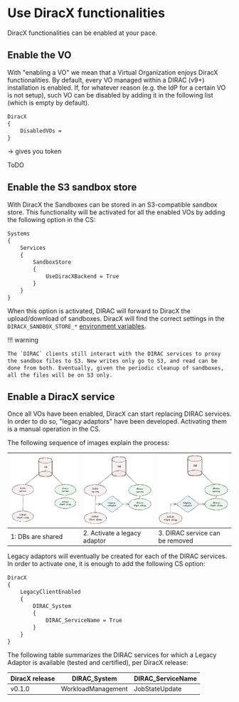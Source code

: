 # Use DiracX functionalities

DiracX functionalities can be enabled at your pace.

## Enable the VO

With "enabling a VO" we mean that a Virtual Organization enjoys DiracX functionalities.
By default, every VO managed within a DIRAC (v9+) installation is enabled.
If, for whatever reason (e.g. the IdP for a certain VO is not setup),
such VO can be disabled by adding it in the following list (which is empty by default).

```
DiracX
{
    DisabledVOs =
}
```

-> gives you token

ToDO

## Enable the S3 sandbox store

With DiracX the Sandboxes can be stored in an S3-compatible sandbox store.
This functionality will be activated for all the enabled VOs by adding the following option in the CS:

```
Systems
{
    Services
    {
        SandboxStore
        {
            UseDiracXBackend = True
        }
    }
}
```

When this option is activated, DIRAC will forward to DiracX the upload/download of sandboxes.
DiracX will find the correct settings in the `DIRACX_SANDBOX_STORE_*` [environment variables](../../reference/env_variables.md).

!!! warning

    The `DIRAC` clients still interact with the DIRAC services to proxy the sandbox files to S3. New writes only go to S3, and read can be done from both. Eventually, given the periodic cleanup of sandboxes, all the files will be on S3 only.

## Enable a DiracX service

Once all VOs have been enabled, DiracX can start replacing DIRAC services. In order to do so, "legacy adaptors" have been developed. Activating them is a manual operation in the CS.

The following sequence of images explain the process:

| ![Image 1](../../../assets/images/legacy_before_Adaptor.png) | ![Image 2](../../../assets/images/legaxyAdaptor.png) | ![Image 3](../../../assets/images/legacy_after_Adaptor.png) |
| ------------------------------------------------------------ | ---------------------------------------------------- | ----------------------------------------------------------- |
| 1: DBs are shared                                            | 2. Activate a legacy adaptor                         | 3. DIRAC service can be removed                             |

Legacy adaptors will eventually be created for each of the DIRAC services.
In order to activate one, it is enough to add the following CS option:

```
DiracX
{
    LegacyClientEnabled
    {
        DIRAC_System
        {
            DIRAC_ServiceName = True
        }
    }
}
```

The following table summarizes the DIRAC services for which a Legacy Adaptor is available (tested and certified), per DiracX release:

| DiracX release | DIRAC_System       | DIRAC_ServiceName |
| -------------- | ------------------ | ----------------- |
| v0.1.0         | WorkloadManagement | JobStateUpdate    |
